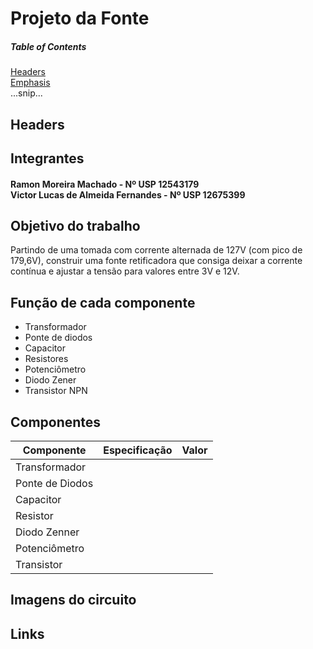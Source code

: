 # Projeto da Fonte

##### Table of Contents  
[Headers](#headers)  
[Emphasis](#emphasis)  
...snip...    
<a name="headers"/>
## Headers

## Integrantes
<h4> Ramon Moreira Machado - Nº USP 12543179 <br />
Victor Lucas de Almeida Fernandes - Nº USP 12675399 </h4>

## Objetivo do trabalho
Partindo de uma tomada com corrente alternada de 127V (com pico de 179,6V), construir uma fonte retificadora que consiga deixar a corrente contínua e ajustar a tensão para valores entre 3V e 12V.

## Função de cada componente
* Transformador
* Ponte de diodos
* Capacitor
* Resistores
* Potenciômetro
* Diodo Zener
* Transistor NPN

## Componentes

| Componente | Especificação | Valor |
| --- | --- | --- |
| Transformador | | | |
| Ponte de Diodos | | | |
| Capacitor | | | |
| Resistor | | | |
| Diodo Zenner | | | |
| Potenciômetro | | | |
| Transistor | | | |

## Imagens do circuito

## Links
